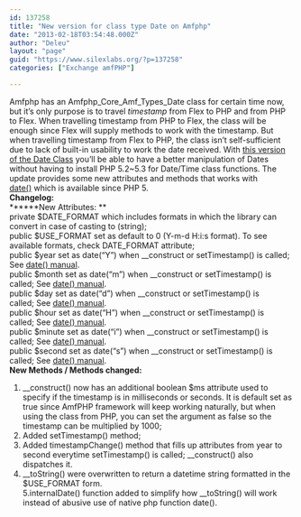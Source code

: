 ```yaml
---
id: 137258
title: "New version for class type Date on Amfphp"
date: "2013-02-18T03:54:48.000Z"
author: "Deleu"
layout: "page"
guid: "https://www.silexlabs.org/?p=137258"
categories: ["Exchange amfPHP"]

---
```

Amfphp has an Amfphp\_Core\_Amf\_Types\_Date class for certain time now, but it&#8217;s only purpose is to travel _timestamp_ from Flex to PHP and from PHP to Flex. When travelling timestamp from PHP to Flex, the class will be enough since Flex will supply methods to work with the timestamp. But when travelling timestamp from Flex to PHP, the class isn&#8217;t self-sufficient due to lack of built-in usability to work the date received. With <a href="https://www.silexlabs.org/?attachment_id=137279" rel="attachment wp-att-137271">this version of the Date Class</a> you&#8217;ll be able to have a better manipulation of Dates without having to install PHP 5.2~5.3 for Date/Time class functions. The update provides some new attributes and methods that works with <a title="PHP date() Function" href="http://php.net/manual/pt_BR/function.date.php" target="_blank" rel="noopener noreferrer">date()</a> which is available since PHP 5.  
**Changelog:**  
******New Attributes: **  
private $DATE_FORMAT which includes formats in which the library can convert in case of casting to (string);  
public $USE\_FORMAT set as default to 0 (Y-m-d H:i:s format). To see available formats, check DATE\_FORMAT attribute;  
public $year set as date(&#8220;Y&#8221;) when __construct or setTimestamp() is called; See <a title="date()" href="http://php.net/manual/pt_BR/function.date.php" target="_blank" rel="noopener noreferrer">date() manual</a>.  
public $month set as date(&#8220;m&#8221;) when __construct or setTimestamp() is called; See <a title="date()" href="http://php.net/manual/pt_BR/function.date.php" target="_blank" rel="noopener noreferrer">date() manual</a>.  
public $day set as date(&#8220;d&#8221;) when __construct or setTimestamp() is called; See <a title="date()" href="http://php.net/manual/pt_BR/function.date.php" target="_blank" rel="noopener noreferrer">date() manual</a>.  
public $hour set as date(&#8220;H&#8221;) when __construct or setTimestamp() is called; See <a title="date()" href="http://php.net/manual/pt_BR/function.date.php" target="_blank" rel="noopener noreferrer">date() manual</a>.  
public $minute set as date(&#8220;i&#8221;) when __construct or setTimestamp() is called; See <a title="date()" href="http://php.net/manual/pt_BR/function.date.php" target="_blank" rel="noopener noreferrer">date() manual</a>.  
public $second set as date(&#8220;s&#8221;) when __construct or setTimestamp() is called; See <a title="date()" href="http://php.net/manual/pt_BR/function.date.php" target="_blank" rel="noopener noreferrer">date() manual</a>.  
**New Methods / Methods changed:**  
1. __construct() now has an additional boolean $ms attribute used to specify if the timestamp is in milliseconds or seconds. It is default set as true since AmfPHP framework will keep working naturally, but when using the class from PHP, you can set the argument as false so the timestamp can be multiplied by 1000;  
2. Added setTimestamp() method;  
3. Added timestampChange() method that fills up attributes from year to second everytime setTimestamp() is called; __construct() also dispatches it.  
4. _\_toString() were overwritten to return a datetime string formatted in the $USE\_FORMAT form.  
5.internalDate() function added to simplify how __toString() will work instead of abusive use of native php function date().
























